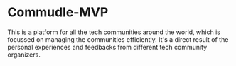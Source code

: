 # Commudle-MVP
This is a platform for all the tech communities around the world, which is focussed on managing the communities efficiently. It's a direct result of the personal experiences and feedbacks from different tech community organizers.
